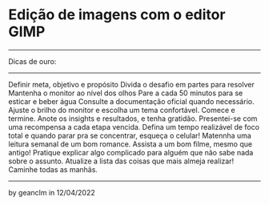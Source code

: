 # Edição de imagens com o editor GIMP
- - -
Dicas de ouro:
- - -
Definir meta, objetivo e propósito
Divida o desafio em partes para resolver
Mantenha o monitor ao nível dos olhos
Pare a cada 50 minutos para se esticar e beber água
Consulte a documentação oficial quando necessário.
Ajuste o brilho do monitor e escolha um tema confortável.
Comece e termine.
Anote os insights e resultados, e tenha gratidão.
Presentei-se com uma recompensa a cada etapa vencida.
Defina um tempo realizável de foco total e quando parar pra se concentrar, esqueça o celular!
Matennha uma leitura semanal de um bom romance.
Assista a um bom filme, mesmo que antigo!
Pratique explicar algo complicado para alguém que não sabe nada sobre o assunto.
Atualize a lista das coisas que mais almeja realizar!
Caminhe todas as manhãs.
- - -
by geanclm in 12/04/2022
